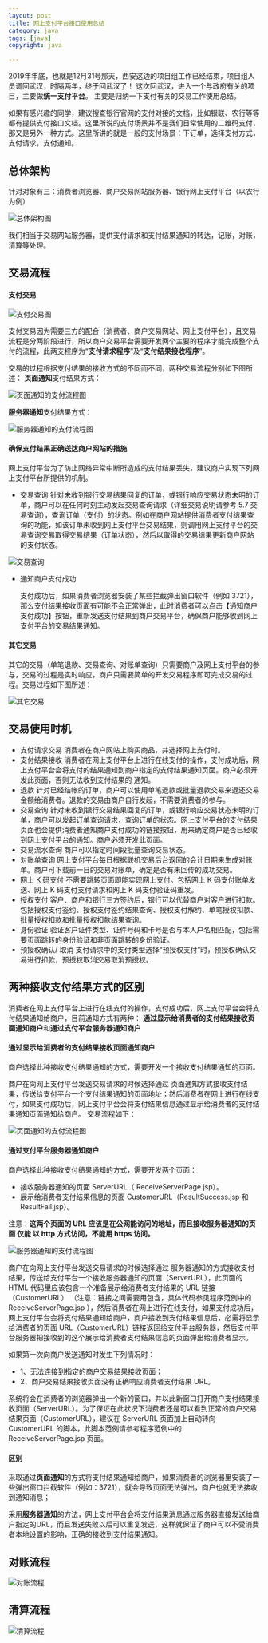 ```yaml
---
layout: post
title: 网上支付平台接口使用总结
category: java
tags: [java]
copyright: java

---
```


2019年年底，也就是12月31号那天，西安这边的项目组工作已经结束，项目组人员调回武汉，时隔两年，终于回武汉了！
这次回武汉，进入一个与政府有关的项目，主要做**统一支付平台**。
主要是归纳一下支付有关的交易工作使用总结。

如果有感兴趣的同学，建议搜查银行官网的支付对接的文档，比如银联、农行等等都有提供支付接口文档。这里所说的支付场景并不是我们日常使用的二维码支付，那又是另外一种方式。这里所讲的就是一般的支付场景：下订单，选择支付方式，支付请求，支付通知。

## 总体架构

针对对象有三：消费者浏览器、商户交易网站服务器、银行网上支付平台（以农行为例）

![总体架构图](https://images.niaobulashi.com/typecho/uploads/2020/01/3949648068.png)

我们相当于交易网站服务器，提供支付请求和支付结果通知的转达，记账，对账，清算等处理。

## 交易流程

#### 支付交易

![支付交易图](https://images.niaobulashi.com/typecho/uploads/2020/01/2439822400.png)

支付交易因为需要三方的配合（消费者、商户交易网站、网上支付平台），且交易流程是分两阶段进行，所以商户交易平台需要开发两个主要的程序才能完成整个支付的流程，此两支程序为“**支付请求程序**”及“**支付结果接收程序**”。

交易的过程根据支付结果的接收方式的不同而不同，两种交易流程分别如下图所述：
**页面通知**支付结果方式：

![页面通知的支付流程图](https://images.niaobulashi.com/typecho/uploads/2020/01/2911269413.png)

**服务器通知**支付结果方式：

![服务器通知的支付流程图](https://images.niaobulashi.com/typecho/uploads/2020/01/3470969017.png)

#### 确保支付结果正确送达商户网站的措施

网上支付平台为了防止网络异常中断所造成的支付结果丢失，建议商户实现下列网上支付平台所提供的机制。

- 交易查询
  针对未收到银行交易结果回复的订单，或银行响应交易状态未明的订单，商户可以在任何时刻主动发起交易查询请求（详细交易说明请参考 5.7 交易查询），查询订单（支付）的状态。例如在商户网站提供消费者支付结果查询的功能，如该订单未收到网上支付平台交易结果，则调用网上支付平台的交易查询交易取得交易结果（订单状态），然后以取得的交易结果更新商户网站的支付状态。

![交易查询](https://images.niaobulashi.com/typecho/uploads/2020/01/1495867818.png)

- 通知商户支付成功

  支付成功后，如果消费者浏览器安装了某些拦截弹出窗口软件（例如 3721），那么支付结果接收页面有可能不会正常弹出，此时消费者可以点击【通知商户支付成功】按钮，重新发送支付结果到商户交易平台，确保商户能够收到网上支付平台的交易结果通知。

#### 其它交易

其它的交易（单笔退款、交易查询、对账单查询）只需要商户及网上支付平台的参与，交易的过程是实时响应，商户只需要简单的开发交易程序即可完成交易的过程。交易过程如下图所述：

![其它交易](https://images.niaobulashi.com/typecho/uploads/2020/01/183663467.png)

## 交易使用时机

- 支付请求交易
  消费者在商户网站上购买商品，并选择网上支付时。
- 支付结果接收
  消费者在网上支付平台上进行在线支付的操作，支付成功后，网上支付平台会将支付的结果通知到商户指定的支付结果通知页面。商户必须开发此页面，否则无法收到支付结果的
  通知。
-  退款
  针对已经结帐的订单，商户可以使用单笔退款或批量退款交易来退还交易金额给消费者。退款的交易由商户自行发起，不需要消费者的参与。
- 交易查询
  针对未收到银行交易结果回复的订单，或银行响应交易状态未明的订单，商户可以发起订单查询请求，查询订单的状态。网上支付平台的支付结果页面也会提供消费者通知商户支付成功的链接按钮，用来确定商户是否已经收到网上支付平台的通知。商户必须开发此页面。
- 交易流水查询
  商户可以指定时间段批量查询交易状态。
-  对账单查询
  网上支付平台每日根据联机交易后台返回的会计日期来生成对账单。商户可下载前一日的交易对账单，确定是否有未回传的成功交易。
- 网上 K  码支付
  不需要跳转页面即能实现网上支付。包括网上 K 码支付账单发送、网上 K 码支付支付请求和网上 K 码支付验证码重发。
- 授权支付
  客户、商户和银行三方签约后，银行可以代替商户对客户进行扣款。包括授权支付签约、授权支付签约结果查询、授权支付解约、单笔授权扣款、批量授权扣款和批量授权扣款结果查询。
- 身份验证
  验证客户证件类型、证件号码和卡号是否与本人户名相匹配，包括需要页面跳转的身份验证和非页面跳转的身份验证。
- 预授权确认/ 取消
  支付请求中的支付类型选择“预授权支付”时，预授权确认交易进行扣款，预授权取消交易取消预授权。

## 两种接收支付结果方式的区别

消费者在网上支付平台上进行在线支付的操作，支付成功后，网上支付平台会将支付结果通知给商户，目前通知方式有两种： **通过显示给消费者的支付结果接收页面通知商户**和**通过支付平台服务器通知商户**

#### 通过显示给消费者的支付结果接收页面通知商户

商户选择此种接收支付结果通知的方式，需要开发一个接收支付结果通知的页面。

商户在向网上支付平台发送交易请求的时候选择通过 页面通知方式接收支付结果，传送给支付平台一个支付结果通知的页面地址；然后消费者在网上进行在线支付，如果支付成功后，网上支付平台会将支付结果信息通过显示给消费者的支付结果通知页面通知给商户。
交易流程如下：

![页面通知的支付流程图](https://images.niaobulashi.com/typecho/uploads/2020/01/2911269413.png)

#### 通过支付平台服务器通知商户

商户选择此种接收支付结果通知的方式，需要开发两个页面：

- 接收服务器通知的页面 ServerURL（ ReceiveServerPage.jsp）。
- 展示给消费者支付结果信息的页面 CustomerURL（ResultSuccess.jsp 和 ResultFail.jsp）。

注意：**这两个页面的 URL  应该是在公网能访问的地址，而且接收服务器通知的页面 仅能 以
http  方式访问，不能用 https  访问。**

![服务器通知的支付流程图](https://images.niaobulashi.com/typecho/uploads/2020/01/3470969017.png)

商户在向网上支付平台发送交易请求的时候选择通过 服务器通知的方式接收支付结果，传送给支付平台一个接收服务器通知的页面（ServerURL），此页面的 HTML 代码里应该包含一个准备展示给消费者支付结果的 URL 链接（CustomerURL） （注意：链接之间需要用<URL></URL>包含，具体代码参见程序范例中的ReceiveServerPage.jsp ），然后消费者在网上进行在线支付，如果支付成功后，网上支付平台会将支付结果通知给商户，商户接收到支付结果信息后，必需将显示给消费者的页面 URL（CustomerURL）链接返回给支付平台服务器，然后支付平台服务器把接收到的这个展示给消费者支付结果信息的页面弹出给消费者显示。

如果第一次向商户发送通知时发生下列情况时：

-  1、无法连接到指定的商户交易结果接收页面；
- 2、商户交易结果接收页面没有正确响应消费者支付结果 URL。

系统将会在消费者的浏览器弹出一个新的窗口，并以此新窗口打开商户支付结果接收页面（ServerURL）。为了保证在此状况下消费者还是可以看到正常的商户交易结果页面（CustomerURL），建议在 ServerURL 页面加上自动转向 CustomerURL 的脚本，此脚本范例请参考程序范例中的 ReceiveServerPage.jsp 页面。

#### 区别

采取通过**页面通知**的方式将支付结果通知给商户，如果消费者的浏览器里安装了一些弹出窗口拦截软件（例如：3721），就会导致页面无法弹出，商户也就无法接收到通知消息；

采用**服务器通知**的方法，网上支付平台会将支付结果消息通过服务器直接发送给商户指定的URL，而且发送失败以后可以重复发送，这样就保证了商户可以不受消费者本地设置的影响，正确的接收到支付结果通知。

## 对账流程

![对账流程](https://images.niaobulashi.com/typecho/uploads/2020/01/3124490748.png)

## 清算流程

![清算流程](https://images.niaobulashi.com/typecho/uploads/2020/01/2672568168.png)









